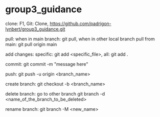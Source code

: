 # group3_guidance

clone:
  F1,
  Git: Clone,
  https://github.com/padrigon-lynbert/group3_guidance.git

pull:
  when in main branch: git pull,
  when in other local branch pull from main: git pull origin main

add changes:
  specific: git add <specific_file>,
  all: git add .

commit:
  git commit -m "message here"
  
push:
  git push -u origin <branch_name>

create branch: 
  git checkout -b <branch_name>

delete branch:
  go to other branch
  git branch -d <name_of_the_branch_to_be_deleted>

rename branch:
  git branch -M <new_name>
  

